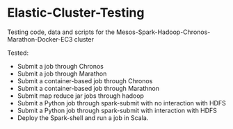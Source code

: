 # Elastic-Cluster-Testing
Testing code, data and scripts for the Mesos-Spark-Hadoop-Chronos-Marathon-Docker-EC3 cluster


Tested:
- Submit a job through Chronos
- Submit a job through Marathon
- Submit a container-based job through Chronos
- Submit a container-based job through Marathnon
- Submit map reduce jar jobs through hadoop
- Submit a Python job through spark-submit with no interaction with HDFS
- Submit a Python job through spark-submit with interaction with HDFS
- Deploy the Spark-shell and run a job in Scala.
